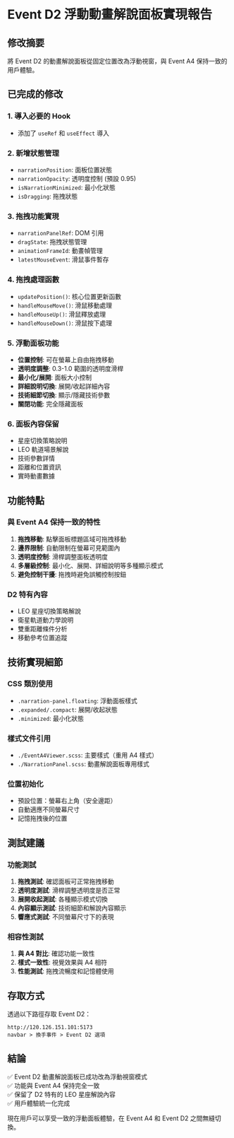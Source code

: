 # Event D2 浮動動畫解說面板實現報告

## 修改摘要
將 Event D2 的動畫解說面板從固定位置改為浮動視窗，與 Event A4 保持一致的用戶體驗。

## 已完成的修改

### 1. 導入必要的 Hook
- 添加了 `useRef` 和 `useEffect` 導入

### 2. 新增狀態管理
- `narrationPosition`: 面板位置狀態
- `narrationOpacity`: 透明度控制 (預設 0.95)
- `isNarrationMinimized`: 最小化狀態
- `isDragging`: 拖拽狀態

### 3. 拖拽功能實現
- `narrationPanelRef`: DOM 引用
- `dragState`: 拖拽狀態管理
- `animationFrameId`: 動畫幀管理
- `latestMouseEvent`: 滑鼠事件暫存

### 4. 拖拽處理函數
- `updatePosition()`: 核心位置更新函數
- `handleMouseMove()`: 滑鼠移動處理
- `handleMouseUp()`: 滑鼠釋放處理  
- `handleMouseDown()`: 滑鼠按下處理

### 5. 浮動面板功能
- **位置控制**: 可在螢幕上自由拖拽移動
- **透明度調整**: 0.3-1.0 範圍的透明度滑桿
- **最小化/展開**: 面板大小控制
- **詳細說明切換**: 展開/收起詳細內容
- **技術細節切換**: 顯示/隱藏技術參數
- **關閉功能**: 完全隱藏面板

### 6. 面板內容保留
- 星座切換策略說明
- LEO 軌道場景解說
- 技術參數詳情
- 距離和位置資訊
- 實時動畫數據

## 功能特點

### 與 Event A4 保持一致的特性
1. **拖拽移動**: 點擊面板標題區域可拖拽移動
2. **邊界限制**: 自動限制在螢幕可見範圍內
3. **透明度控制**: 滑桿調整面板透明度
4. **多層級控制**: 最小化、展開、詳細說明等多種顯示模式
5. **避免控制干擾**: 拖拽時避免誤觸控制按鈕

### D2 特有內容
- LEO 星座切換策略解說
- 衛星軌道動力學說明
- 雙重距離條件分析
- 移動參考位置追蹤

## 技術實現細節

### CSS 類別使用
- `.narration-panel.floating`: 浮動面板樣式
- `.expanded/.compact`: 展開/收起狀態
- `.minimized`: 最小化狀態

### 樣式文件引用
- `./EventA4Viewer.scss`: 主要樣式（重用 A4 樣式）
- `./NarrationPanel.scss`: 動畫解說面板專用樣式

### 位置初始化
- 預設位置：螢幕右上角（安全邊距）
- 自動適應不同螢幕尺寸
- 記憶拖拽後的位置

## 測試建議

### 功能測試
1. **拖拽測試**: 確認面板可正常拖拽移動
2. **透明度測試**: 滑桿調整透明度是否正常
3. **展開收起測試**: 各種顯示模式切換
4. **內容顯示測試**: 技術細節和解說內容顯示
5. **響應式測試**: 不同螢幕尺寸下的表現

### 相容性測試
1. **與 A4 對比**: 確認功能一致性
2. **樣式一致性**: 視覺效果與 A4 相符
3. **性能測試**: 拖拽流暢度和記憶體使用

## 存取方式
透過以下路徑存取 Event D2：
```
http://120.126.151.101:5173
navbar > 換手事件 > Event D2 選項
```

## 結論
✅ Event D2 動畫解說面板已成功改為浮動視窗模式  
✅ 功能與 Event A4 保持完全一致  
✅ 保留了 D2 特有的 LEO 星座解說內容  
✅ 用戶體驗統一化完成  

現在用戶可以享受一致的浮動面板體驗，在 Event A4 和 Event D2 之間無縫切換。
